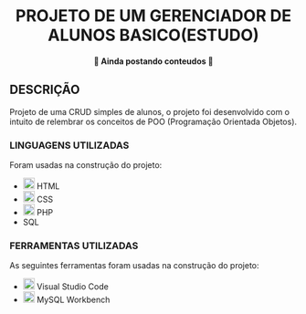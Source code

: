 <h1 align="center">PROJETO DE UM GERENCIADOR DE ALUNOS BASICO(ESTUDO)</h1>
<h4 align="center"> 
	🚧  Ainda postando conteudos 🚧
</h4>
<h2>DESCRIÇÃO</h2>
<p>Projeto de uma CRUD simples de alunos, o projeto foi desenvolvido com o intuito de relembrar os conceitos de POO (Programação Orientada  Objetos).</p>

<h3>LINGUAGENS UTILIZADAS</h3>
<p>Foram usadas na construção do projeto:</p>
<ul>
	<li><img src="https://cdn.jsdelivr.net/gh/devicons/devicon/icons/html5/html5-original.svg" width="20" height="20"/> HTML</li>
  <li><img src="https://cdn.jsdelivr.net/gh/devicons/devicon/icons/css3/css3-original.svg" width="20" height="20"/> CSS</li>
  <li><img src="https://cdn.jsdelivr.net/gh/devicons/devicon/icons/php/php-original.svg" width="20" height="20"/> PHP</li>
   <li>SQL</li>
</ul>
<h3>FERRAMENTAS UTILIZADAS</h3>
<p>As seguintes ferramentas foram usadas na construção do projeto:</p>
<ul>
	<li><img src="https://cdn.jsdelivr.net/gh/devicons/devicon/icons/vscode/vscode-original.svg" width="20" height="20"/> Visual Studio Code</li>
  <li><img src="https://cdn.jsdelivr.net/gh/devicons/devicon/icons/mysql/mysql-original.svg" width="20" height="20"/> MySQL Workbench</li>
</ul>	

